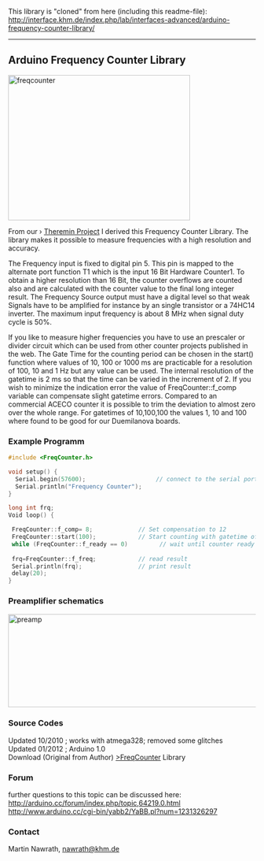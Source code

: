 This library is "cloned" from here (including this readme-file):  
http://interface.khm.de/index.php/lab/interfaces-advanced/arduino-frequency-counter-library/  
  
---------
  
## Arduino Frequency Counter Library  
  
<a href="https://github.com/BlackBrix/Arduino-Frequency-Counter-Library/raw/master/pics/freqcounter.jpg"><img title="freqcounter" src="https://github.com/BlackBrix/Arduino-Frequency-Counter-Library/raw/master/pics/freqcounter.jpg" alt="freqcounter" width="370" height="295"></a>
  
From our › [Theremin Project](http://interface.khm.de/index.php/lab/interfaces-advanced/theremin-as-a-capacitive-sensing-device/) I derived this Frequency Counter Library. The library makes it possible to measure frequencies with a high resolution and accuracy.  
  
The Frequency input is fixed to digital pin 5. This pin is mapped to the alternate port function T1 which is the input 16 Bit Hardware Counter1. To obtain a higher resolution than 16 Bit,  the counter overflows are counted also and are calculated with the counter value to the final long integer result. The Frequency Source output must have a digital level so that weak Signals have to be amplified for instance by an single transistor or a 74HC14 inverter. The maximum input frequency is about 8 MHz when signal duty cycle is 50%.  
  
If you like to measure higher frequencies you have to use an prescaler or divider circuit which can be used from other counter projects published in the web. The Gate Time for the counting period can be chosen in the start() function where values of 10, 100 or 1000 ms are practicable for a resolution of 100, 10 and 1 Hz  but any value can be used. The internal resolution of the gatetime is 2 ms so that the time can be varied in the increment of 2. If you wish to minimize the indication error the value of  FreqCounter::f_comp variable can compensate slight gatetime errors. Compared to an commercial ACECO counter it is possible to trim the deviation to almost zero over the whole range. For gatetimes of 10,100,100 the  values 1, 10 and 100 where found to be good for our Duemilanova boards.  
  
### Example Programm  
  
```C++
#include <FreqCounter.h>

void setup() {
  Serial.begin(57600);                    // connect to the serial port
  Serial.println("Frequency Counter");
}

long int frq;
Void loop() {

 FreqCounter::f_comp= 8;             // Set compensation to 12
 FreqCounter::start(100);            // Start counting with gatetime of 100ms
 while (FreqCounter::f_ready == 0)         // wait until counter ready
 
 frq=FreqCounter::f_freq;            // read result
 Serial.println(frq);                // print result
 delay(20);
}
```
### Preamplifier schematics  
  
<a href="https://github.com/BlackBrix/Arduino-Frequency-Counter-Library/raw/master/pics/preamp.gif"><img title="preamp" src="https://github.com/BlackBrix/Arduino-Frequency-Counter-Library/raw/master/pics/preamp.gif" alt="preamp" width="617" height="189"></a>
  
### Source Codes
Updated 10/2010 ; works with atmega328; removed some glitches  
Updated 01/2012 ; Arduino 1.0  
Download (Original from Author) [>FreqCounter](http://interface.khm.de/wp-content/uploads/2009/01/FreqCounter_1_12.zip) Library  
  
### Forum
further questions to this topic can be discussed here:  
http://arduino.cc/forum/index.php/topic,64219.0.html  
http://www.arduino.cc/cgi-bin/yabb2/YaBB.pl?num=1231326297  
  
### Contact
Martin Nawrath, nawrath@khm.de
